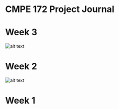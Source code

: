 # CMPE 172 Project Journal

# Week 3
![alt text](images/week3)

# Week 2
![alt text](images/week2)
# Week 1